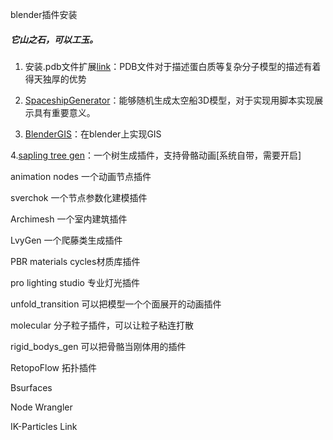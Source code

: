 blender插件安装
##### 它山之石，可以工玉。

1. 安装.pdb文件扩展[link](https://wiki.blender.org/index.php/Extensions:2.6/Py/Scripts/Import-Export/PDB)：PDB文件对于描述蛋白质等复杂分子模型的描述有着得天独厚的优势

2. [SpaceshipGenerator](https://github.com/a1studmuffin/SpaceshipGenerator)：能够随机生成太空船3D模型，对于实现用脚本实现展示具有重要意义。

3. [BlenderGIS](https://github.com/domlysz/BlenderGIS)：在blender上实现GIS

4.[sapling tree gen](https://github.com/abpy/improved-sapling-tree-generator)：一个树生成插件，支持骨骼动画[系统自带，需要开启]

animation nodes 一个动画节点插件

sverchok 一个节点参数化建模插件

Archimesh 一个室内建筑插件


LvyGen 一个爬藤类生成插件

PBR materials cycles材质库插件

pro lighting studio 专业灯光插件

unfold_transition 可以把模型一个个面展开的动画插件

molecular 分子粒子插件，可以让粒子粘连打散

rigid_bodys_gen 可以把骨骼当刚体用的插件 

RetopoFlow 拓扑插件

Bsurfaces

Node Wrangler

IK-Particles Link


